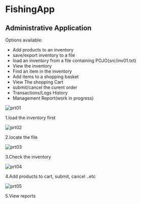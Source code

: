 # FishingApp

## Administrative Application


Options available:
 - Add products to an inventory
 - save/export inventory to a file
 - load an inventory from a file containing POJO(src/inv01.txt)
 - View the inventory
 - Find an item in the inventory
 - Add items to a shopping basket
 - View The shopping Cart
 - submit/cancel the curent order
 - Transactions/Logs History
 - Management Report(work in progress)

![prt01](https://user-images.githubusercontent.com/72876989/108594679-15969700-7384-11eb-9c71-4a8ce902e6f0.jpg)

1.load the inventory first

![prt02](https://user-images.githubusercontent.com/72876989/108594673-129ba680-7384-11eb-9a83-cd6706129918.jpg)

2.locate the file

![prt03](https://user-images.githubusercontent.com/72876989/108594675-13ccd380-7384-11eb-81f1-4d64d487c49c.jpg)

3.Check the inventory

![prt04](https://user-images.githubusercontent.com/72876989/108594676-14656a00-7384-11eb-9012-c65f836475f0.jpg)

4.Add products to cart, submit, cancel ..etc

![prt05](https://user-images.githubusercontent.com/72876989/108594678-14fe0080-7384-11eb-9b9f-8bb3b7efafe7.jpg)

5.View reports
